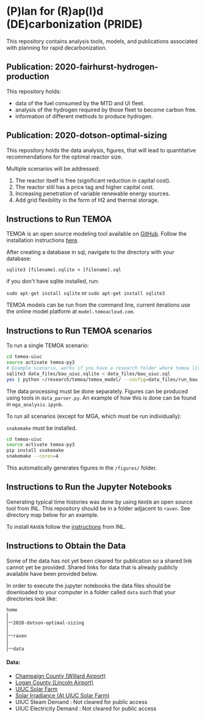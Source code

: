 # (P)lan for (R)ap(I)d (DE)carbonization (PRIDE)
This repository contains analysis tools, models, and publications associated with planning for rapid decarbonization.

## Publication: 2020-fairhurst-hydrogen-production
This repository holds:

- data of the fuel consumed by the MTD and UI fleet.
- analysis of the hydrogen required by those fleet to become carbon free.
- information of different methods to produce hydrogen.

## Publication: 2020-dotson-optimal-sizing
This repository holds the data analysis, figures, that will lead to quantitative recommendations for the optimal reactor size.

Multiple scenarios will be addressed:

1. The reactor itself is free (significant reduction in capital cost).
2. The reactor still has a price tag and higher capital cost.
3. Increasing penetration of variable renewable energy sources.
4. Add grid flexibility in the form of H2 and thermal storage.

## Instructions to Run TEMOA
TEMOA is an open source modeling tool available on [GitHub](https://github.com/TemoaProject/temoa). Follow the installation instructions [here](https://temoacloud.com/download/).

After creating a database in sql, navigate to the directory with your database:

``sqlite3 [filename].sqlite < [filename].sql``

if you don't have sqlite installed, run:

``sudo apt-get install sqlite`` or ``sudo apt-get install sqlite3``

TEMOA models can be run from the command line, current iterations use the online model platform at ``model.temoacloud.com``.

## Instructions to Run TEMOA scenarios
To run a single TEMOA scenario:
```bash
cd temoa-uiuc
source activate temoa-py3
# Example scenario, works if you have a research folder where temoa lives.
sqlite3 data_files/bau_uiuc.sqlite < data_files/bau_uiuc.sql
yes | python ~/research/temoa/temoa_model/ --config=data_files/run_bau.txt
```
The data processing must be done separately. Figures can be produced using 
tools in ``data_parser.py``. An example of how this is done can be found in 
``mga_analysis.ipynb``.

To run all scenarios (except for MGA, which must be run individually):

``snakemake`` must be installed.

```bash
cd temoa-uiuc
source activate temoa-py3
pip install snakemake
snakemake --cores=4
```
This automatically generates figures in the ``/figures/`` folder.

## Instructions to Run the Jupyter Notebooks

Generating typical time histories was done by using ``RAVEN`` an open source tool from INL. This repository should be in a folder adjacent to ``raven``. See directory map below for an example.

To install ``RAVEN`` follow the [instructions](https://github.com/idaholab/raven/wiki) from INL.

## Instructions to Obtain the Data

Some of the data has not yet been cleared for publication so a shared link cannot yet be provided.
Shared links for data that is already publicly available have been provided below.

In order to execute the jupyter notebooks the data files should be downloaded to your computer in a folder called
``data`` such that your directories look like:

``home``<br />
|<br />
|--``2020-dotson-optimal-sizing``<br />
|<br />
|--``raven``<br />
|<br />
|--``data``<br />

#### Data:

* [Champaign County (Willard Airport)](https://uofi.box.com/s/gy6nn3vqdbdxnxv073oqyeqpmoeeowkm)
* [Logan County (Lincoln Airport)](https://uofi.box.com/s/3b4498ua7fziof4ex3fu75zfcvio0h1l)
* [UIUC Solar Farm](https://uofi.box.com/s/0tohoujy4zhx7loaxt5m5w5qcocvxmp7)
* [Solar Irradiance (At UIUC Solar Farm)](https://uofi.box.com/s/ee8zq23cfotzpfw3d0txjuazq7raotpw)
* UIUC Steam Demand : Not cleared for public access
* UIUC Electricity Demand : Not cleared for public access
